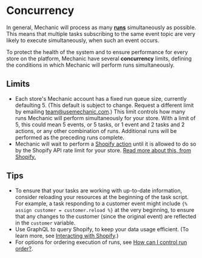 # Concurrency

In general, Mechanic will process as many [**runs**](./) simultaneously as possible. This means that multiple tasks subscribing to the same event topic are very likely to execute simultaneously, when such an event occurs.

To protect the health of the system and to ensure performance for every store on the platform, Mechanic have several **concurrency** limits, defining the conditions in which Mechanic will perform runs simultaneously.

## Limits

* Each store's Mechanic account has a fixed run queue size, currently defaulting 5. \(This default is subject to change. Request a different limit by emailing team@usemechanic.com.\) This limit controls how many runs Mechanic will perform simultaneously for your store. With a limit of 5, this could mean 5 events, or 5 tasks, or 1 event and 2 tasks and 2 actions, or any other combination of runs. Additional runs will be performed as the preceding runs complete.
* Mechanic will wait to perform a [Shopify action](../actions/shopify.md) until it is allowed to do so by the Shopify API rate limit for your store. [Read more about this, from Shopify.](https://help.shopify.com/en/api/getting-started/understanding-api-rate-limits)

## Tips

* To ensure that your tasks are working with up-to-date information, consider reloading your resources at the beginning of the task script. For example, a task responding to a customer event might include `{% assign customer = customer.reload %}` at the very beginning, to ensure that any changes to the customer \(since the original event\) are reflected in the `customer` variable.
* Use GraphQL to query Shopify, to keep your data usage efficient. \(To learn more, see [Interacting with Shopify](../interacting-with-shopify/).\)
* For options for ordering execution of runs, see [How can I control run order?](https://docs.usemechanic.com/article/444-how-can-i-control-run-order).

